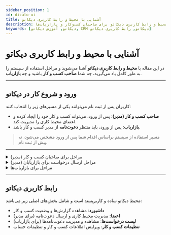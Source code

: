 ```yaml
---
sidebar_position: 1
id: dicato-ui
title: آشنایی با محیط و رابط کاربری دیکاتو
description: آموزش کامل محیط و رابط کاربری دیکاتو برای صاحبان کسب‌وکار و بازاریاب‌ها
keywords: [دیکاتو, آموزش دیکاتو, CRM دیکاتو, رابط کاربری دیکاتو]
---
```


# آشنایی با محیط و رابط کاربری دیکاتو

در این مقاله با **محیط و رابط کاربری دیکاتو** آشنا می‌شوید و مراحل استفاده از سیستم را به طور کامل یاد می‌گیرید، چه شما **صاحب کسب و کار** باشید و چه **بازاریاب**.

---

## ورود و شروع کار در دیکاتو

کاربران پس از ثبت نام می‌توانند یکی از مسیرهای زیر را انتخاب کنند:

- **صاحب کسب و کار (مدیر)**: پس از ورود، می‌تواند کسب و کار خود را ایجاد کرده و اعضای محیط کاری را مدیریت کند.  
- **بازاریاب**: پس از ورود، باید منتظر **دعوت‌نامه** از مدیر کسب و کار باشد.  

> مسیر استفاده از سیستم براساس اقدام شما پس از ورود مشخص می‌شود، نه پیش از ثبت نام.

---

<details>
<summary>مراحل برای صاحبان کسب و کار (مدیر)</summary>

## ایجاد کسب و کار

1. وارد بخش **ایجاد کسب و کار** شوید.  
<p align="center">
<img src="/img/chrome_nYsZS4bXO7.png" alt="نمایش رابط کاربری دیکاتو"/>
</p>
2. اطلاعات کسب و کار مانند **نام، نوع کسب و کار، تعداد افراد، استان و شهر** را وارد کنید.  
<p align="center">
<img src="/img/form-create-business.png" alt="فرم ایجاد کسب و کار"/>
</p>
3. پس از تایید اطلاعات، کسب و کار ایجاد و امکان **مدیریت کسب و کار و اعضای محیط کاری** فعال می‌شود.  
<p align="center">
<img src="/img/success-create-business.png" alt="فرم ایجاد کسب و کار موفق"/>
</p> 
</details>
<details>
<summary>مراحل ارسال درخواست برای بازاریابان (مدیر)</summary>

## مدیریت اعضا و ارسال دعوت‌نامه

مدیران می‌توانند بازاریاب‌ها را به محیط کاری خود دعوت کنند:

1. از منوی سمت راست وارد بخش **اعضا** شوید.
<p align="center">
<img src="/img/menu-right-memeber-select.png" alt="فرم ایجاد کسب و کار موفق"/>
</p> 

1. بر روی دکمه **افزودن عضو** کلیک کنید.  
<p align="center">
<img src="/img/btn-add-member.png" alt="فرم ایجاد کسب و کار موفق"/>
</p>

2. شماره همراه بازاریاب را وارد کرده و درخواست عضویت را ارسال کنید.  
<p align="center">
<img src="/img/modal-add-member.png" alt="فرم ایجاد کسب و کار موفق"/>
</p>
3. بازاریاب **دعوت‌نامه** را دریافت و می‌تواند آن را **پذیرفته یا لغو** کند.

</details>

<details>
<summary>مراحل برای بازاریاب‌ها</summary>

## مدیریت درخواست‌ها

بازاریاب‌ها پس از دریافت دعوت‌نامه، می‌توانند آن را مدیریت کنند:

1. از منوی بالا سمت چپ وارد بخش **لیست درخواست‌ها** شوید.  
2. درخواست‌های دریافت شده نمایش داده می‌شوند.  
3. می‌توانید هر درخواست را **پذیرفته یا لغو** کنید تا به محیط کاری کسب و کار ملحق شوید یا رد شود.  

> نکته: تا زمانی که دعوت‌نامه پذیرفته نشود، بازاریاب به محیط کاری اضافه نمی‌شود.

</details>

---

## رابط کاربری دیکاتو

محیط دیکاتو ساده و کاربرپسند است و شامل بخش‌های اصلی زیر می‌باشد:

- **داشبورد**: مشاهده گزارش‌ها و وضعیت کسب و کار  
- **اعضا**: مدیریت محیط کاری و ارسال دعوت‌نامه (برای مدیر)  
- **لیست درخواست‌ها**: مشاهده و مدیریت دعوت‌نامه‌ها (برای بازاریاب)  
- **تنظیمات کسب و کار**: ویرایش اطلاعات کسب و کار و تنظیمات حساب

